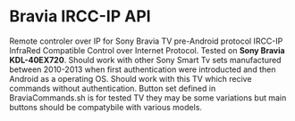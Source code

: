# Bravia IRCC-IP API

Remote controler over IP for Sony Bravia TV pre-Android protocol IRCC-IP InfraRed Compatible Control over Internet Protocol. Tested on <B>Sony Bravia KDL-40EX720</B>. Should work with other Sony Smart Tv sets manufactured between 2010-2013 when first authentication were introducted and then Android as a operating OS. Should work with this TV which recive commands without authentication. Button set defined in BraviaCommands.sh is for tested TV they may be some variations but main buttons should be compatybile with various models.
